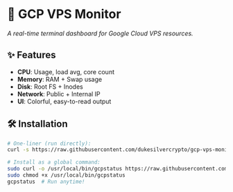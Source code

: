 # 🚀 GCP VPS Monitor  
*A real-time terminal dashboard for Google Cloud VPS resources.*  

## ✨ Features  
- **CPU**: Usage, load avg, core count  
- **Memory**: RAM + Swap usage  
- **Disk**: Root FS + Inodes  
- **Network**: Public + Internal IP  
- **UI**: Colorful, easy-to-read output  

## 🛠️ Installation  
```bash
# One-liner (run directly):
curl -s https://raw.githubusercontent.com/dukesilvercrypto/gcp-vps-monitor/main/gcp_status.sh | bash

# Install as a global command:
sudo curl -o /usr/local/bin/gcpstatus https://raw.githubusercontent.com/dukesilvercrypto/gcp-vps-monitor/main/gcp_status.sh
sudo chmod +x /usr/local/bin/gcpstatus
gcpstatus  # Run anytime!
